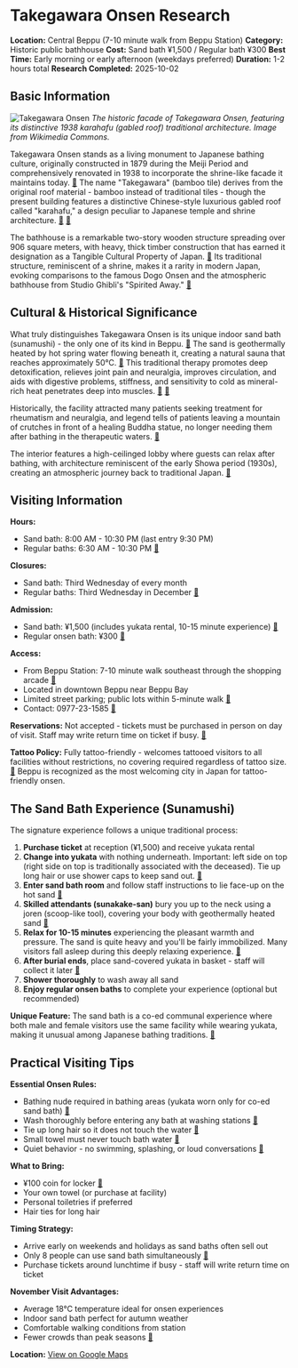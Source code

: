 # Takegawara Onsen Research

**Location:** Central Beppu (7-10 minute walk from Beppu Station)
**Category:** Historic public bathhouse
**Cost:** Sand bath ¥1,500 / Regular bath ¥300
**Best Time:** Early morning or early afternoon (weekdays preferred)
**Duration:** 1-2 hours total
**Research Completed:** 2025-10-02

## Basic Information

![Takegawara Onsen](https://upload.wikimedia.org/wikipedia/commons/1/15/Beppu_Takegawara_Onsen_1.jpg)
*The historic facade of Takegawara Onsen, featuring its distinctive 1938 karahafu (gabled roof) traditional architecture. Image from Wikimedia Commons.*

Takegawara Onsen stands as a living monument to Japanese bathing culture, originally constructed in 1879 during the Meiji Period and comprehensively renovated in 1938 to incorporate the shrine-like facade it maintains today. [🔗](https://www.japan.travel/en/spot/389/) The name "Takegawara" (bamboo tile) derives from the original roof material - bamboo instead of traditional tiles - though the present building features a distinctive Chinese-style luxurious gabled roof called "karahafu," a design peculiar to Japanese temple and shrine architecture. [🔗](https://matcha-jp.com/en/5139) [🔗](https://enjoyonsen.city.beppu-jp.com/onsen/takegawaraonsen/)

The bathhouse is a remarkable two-story wooden structure spreading over 906 square meters, with heavy, thick timber construction that has earned it designation as a Tangible Cultural Property of Japan. [🔗](https://www.tattoofriendlyonsen.com/onsen/takegawara-onsen) Its traditional structure, reminiscent of a shrine, makes it a rarity in modern Japan, evoking comparisons to the famous Dogo Onsen and the atmospheric bathhouse from Studio Ghibli's "Spirited Away." [🔗](https://matcha-jp.com/en/5139)

## Cultural & Historical Significance

What truly distinguishes Takegawara Onsen is its unique indoor sand bath (sunamushi) - the only one of its kind in Beppu. [🔗](https://matcha-jp.com/en/5326) The sand is geothermally heated by hot spring water flowing beneath it, creating a natural sauna that reaches approximately 50°C. [🔗](https://www.japan.travel/en/spot/389/) This traditional therapy promotes deep detoxification, relieves joint pain and neuralgia, improves circulation, and aids with digestive problems, stiffness, and sensitivity to cold as mineral-rich heat penetrates deep into muscles. [🔗](https://www.tattoofriendlyonsen.com/onsen/takegawara-onsen) [🔗](https://www.gltjp.com/en/directory/item/12822/)

Historically, the facility attracted many patients seeking treatment for rheumatism and neuralgia, and legend tells of patients leaving a mountain of crutches in front of a healing Buddha statue, no longer needing them after bathing in the therapeutic waters. [🔗](https://matcha-jp.com/en/5326)

The interior features a high-ceilinged lobby where guests can relax after bathing, with architecture reminiscent of the early Showa period (1930s), creating an atmospheric journey back to traditional Japan. [🔗](https://matcha-jp.com/en/5139)

## Visiting Information

**Hours:**
- Sand bath: 8:00 AM - 10:30 PM (last entry 9:30 PM)
- Regular baths: 6:30 AM - 10:30 PM [🔗](https://www.gltjp.com/en/directory/item/12822/)

**Closures:**
- Sand bath: Third Wednesday of every month
- Regular baths: Third Wednesday in December [🔗](https://www.gltjp.com/en/directory/item/12822/)

**Admission:**
- Sand bath: ¥1,500 (includes yukata rental, 10-15 minute experience) [🔗](https://www.japan.travel/en/spot/389/)
- Regular onsen bath: ¥300 [🔗](https://www.gltjp.com/en/directory/item/12822/)

**Access:**
- From Beppu Station: 7-10 minute walk southeast through the shopping arcade [🔗](https://www.japan.travel/en/spot/389/)
- Located in downtown Beppu near Beppu Bay
- Limited street parking; public lots within 5-minute walk [🔗](https://travel.gaijinpot.com/takegawara-onsen/)
- Contact: 0977-23-1585 [🔗](https://www.city.beppu.oita.jp/seikatu/gaikokujinmuke/ei/detail7.html)

**Reservations:** Not accepted - tickets must be purchased in person on day of visit. Staff may write return time on ticket if busy. [🔗](https://www.tattoofriendlyonsen.com/onsen/takegawara-onsen/)

**Tattoo Policy:** Fully tattoo-friendly - welcomes tattooed visitors to all facilities without restrictions, no covering required regardless of tattoo size. [🔗](https://www.tattoofriendlyonsen.com/onsen/takegawara-onsen) Beppu is recognized as the most welcoming city in Japan for tattoo-friendly onsen.

## The Sand Bath Experience (Sunamushi)

The signature experience follows a unique traditional process:

1. **Purchase ticket** at reception (¥1,500) and receive yukata rental
2. **Change into yukata** with nothing underneath. Important: left side on top (right side on top is traditionally associated with the deceased). Tie up long hair or use shower caps to keep sand out. [🔗](https://travel.gaijinpot.com/takegawara-onsen/)
3. **Enter sand bath room** and follow staff instructions to lie face-up on the hot sand [🔗](https://enjoyonsen.city.beppu-jp.com/onsen/takegawaraonsen/)
4. **Skilled attendants (sunakake-san)** bury you up to the neck using a joren (scoop-like tool), covering your body with geothermally heated sand [🔗](https://www.city.beppu.oita.jp/seikatu/gaikokujinmuke/ei/detail7.html)
5. **Relax for 10-15 minutes** experiencing the pleasant warmth and pressure. The sand is quite heavy and you'll be fairly immobilized. Many visitors fall asleep during this deeply relaxing experience. [🔗](https://travel.gaijinpot.com/takegawara-onsen/)
6. **After burial ends**, place sand-covered yukata in basket - staff will collect it later [🔗](https://travel.gaijinpot.com/takegawara-onsen/)
7. **Shower thoroughly** to wash away all sand
8. **Enjoy regular onsen baths** to complete your experience (optional but recommended)

**Unique Feature:** The sand bath is a co-ed communal experience where both male and female visitors use the same facility while wearing yukata, making it unusual among Japanese bathing traditions. [🔗](https://travel.gaijinpot.com/takegawara-onsen/)

## Practical Visiting Tips

**Essential Onsen Rules:**
- Bathing nude required in bathing areas (yukata worn only for co-ed sand bath) [🔗](https://www.afar.com/magazine/a-beginners-guide-to-japanese-onsen-etiquette)
- Wash thoroughly before entering any bath at washing stations [🔗](https://www.kashiwaya.org/e/magazine/onsen/rules2.html)
- Tie up long hair so it does not touch the water [🔗](https://www.afar.com/magazine/a-beginners-guide-to-japanese-onsen-etiquette)
- Small towel must never touch bath water [🔗](https://www.kashiwaya.org/e/magazine/onsen/rules2.html)
- Quiet behavior - no swimming, splashing, or loud conversations [🔗](https://www.afar.com/magazine/a-beginners-guide-to-japanese-onsen-etiquette)

**What to Bring:**
- ¥100 coin for locker [🔗](https://travel.gaijinpot.com/takegawara-onsen/)
- Your own towel (or purchase at facility)
- Personal toiletries if preferred
- Hair ties for long hair

**Timing Strategy:**
- Arrive early on weekends and holidays as sand baths often sell out
- Only 8 people can use sand bath simultaneously [🔗](https://travel.gaijinpot.com/takegawara-onsen/)
- Purchase tickets around lunchtime if busy - staff will write return time on ticket

**November Visit Advantages:**
- Average 18°C temperature ideal for onsen experiences
- Indoor sand bath perfect for autumn weather
- Comfortable walking conditions from station
- Fewer crowds than peak seasons [🔗](https://weather-and-climate.com/beppu-November-averages)

**Location:** [View on Google Maps](https://maps.google.com/maps?q=33.2774728,131.5059872)
